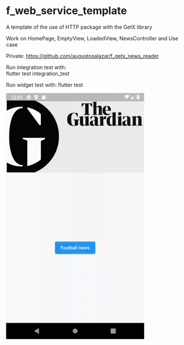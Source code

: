 # f_web_service_template

A template of the use of HTTP package with the GetX library

Work on HomePage, EmptyView, LoadedView, NewsController and Use case

Private:
https://github.com/augustosalazar/f_getx_news_reader

Run integration test with:  
flutter test integration_test

Run widget test with:
flutter test

<img src="demoTimeOut.gif" width=75% height=75%>

